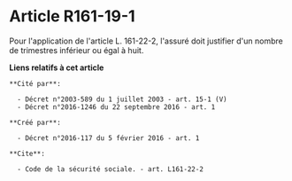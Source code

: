 # Article R161-19-1

Pour l'application de l'article L. 161-22-2, l'assuré doit justifier d'un nombre de trimestres inférieur ou égal à huit.

**Liens relatifs à cet article**

	**Cité par**:

	  - Décret n°2003-589 du 1 juillet 2003 - art. 15-1 (V)
	  - Décret n°2016-1246 du 22 septembre 2016 - art. 1

	**Créé par**:

	  - Décret n°2016-117 du 5 février 2016 - art. 1

	**Cite**:

	  - Code de la sécurité sociale. - art. L161-22-2
